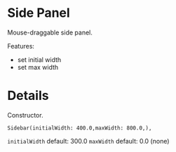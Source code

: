 # Side Panel

Mouse-draggable side panel.

Features:
* set initial width
* set max width 


# Details

Constructor.

```
Sidebar(initialWidth: 400.0,maxWidth: 800.0,),
```

`initialWidth` default: 300.0
`maxWidth` default: 0.0 (none)